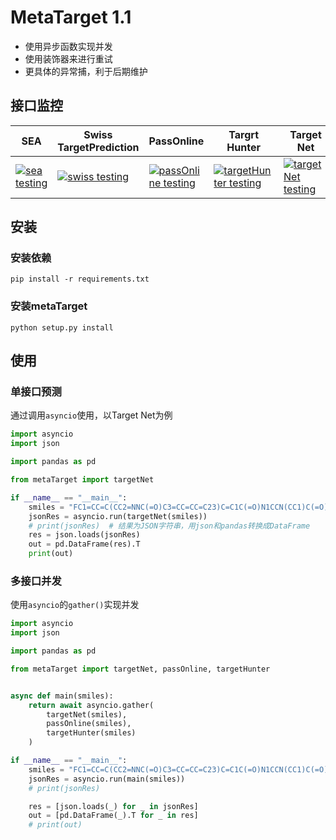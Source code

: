 # MetaTarget 1.1

- 使用异步函数实现并发
- 使用装饰器来进行重试
- 更具体的异常捕，利于后期维护

## 接口监控

| SEA                                                          | Swiss TargetPrediction                                       | PassOnline                                                   | Targrt Hunter                                                | Target Net                                                   |
| ------------------------------------------------------------ | ------------------------------------------------------------ | ------------------------------------------------------------ | ------------------------------------------------------------ | ------------------------------------------------------------ |
| [![sea testing](https://github.com/kotori-y/metaTarget/actions/workflows/test_sea.yml/badge.svg)](https://github.com/kotori-y/metaTarget/actions/workflows/test_sea.yml) | [![swiss testing](https://github.com/kotori-y/metaTarget/actions/workflows/test_swiss.yml/badge.svg)](https://github.com/kotori-y/metaTarget/actions/workflows/test_swiss.yml) | [![passOnline testing](https://github.com/kotori-y/metaTarget/actions/workflows/test_passOnline.yml/badge.svg)](https://github.com/kotori-y/metaTarget/actions/workflows/test_passOnline.yml) | [![targetHunter testing](https://github.com/kotori-y/metaTarget/actions/workflows/test_targetHunter.yml/badge.svg)](https://github.com/kotori-y/metaTarget/actions/workflows/test_targetHunter.yml) | [![targetNet testing](https://github.com/kotori-y/metaTarget/actions/workflows/test_targetNet.yml/badge.svg)](https://github.com/kotori-y/metaTarget/actions/workflows/test_targetNet.yml) |

## 安装

### 安装依赖

```shell
pip install -r requirements.txt
```

### 安装metaTarget

```shell
python setup.py install
```

## 使用

### 单接口预测

通过调用<code>asyncio</code>使用，以Target Net为例

```python
import asyncio
import json

import pandas as pd

from metaTarget import targetNet

if __name__ == "__main__":
    smiles = "FC1=CC=C(CC2=NNC(=O)C3=CC=CC=C23)C=C1C(=O)N1CCN(CC1)C(=O)C1CC1"
    jsonRes = asyncio.run(targetNet(smiles))
    # print(jsonRes)  # 结果为JSON字符串，用json和pandas转换成DataFrame
    res = json.loads(jsonRes)
    out = pd.DataFrame(res).T
    print(out)
```

### 多接口并发

使用<code>asyncio</code>的<code>gather()</code>实现并发

```python
import asyncio
import json

import pandas as pd

from metaTarget import targetNet, passOnline, targetHunter


async def main(smiles):
    return await asyncio.gather(
        targetNet(smiles),
        passOnline(smiles),
        targetHunter(smiles)
    )

if __name__ == "__main__":
    smiles = "FC1=CC=C(CC2=NNC(=O)C3=CC=CC=C23)C=C1C(=O)N1CCN(CC1)C(=O)C1CC1"
    jsonRes = asyncio.run(main(smiles))
    # print(jsonRes)

    res = [json.loads(_) for _ in jsonRes]
    out = [pd.DataFrame(_).T for _ in res]
    # print(out)
```

